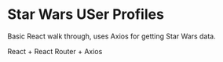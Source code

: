 # Star Wars USer Profiles

Basic React walk through, uses Axios for getting Star Wars data.

React + React Router + Axios